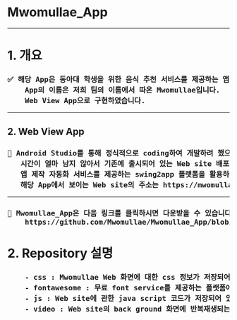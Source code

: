<h1>Mwomullae_App</h1>  
<hr>
<h1>1. 개요</h1>
<h3><pre>
✅ 해당 App은 동아대 학생을 위한 음식 추천 서비스를 제공하는 앱입니다.
    App의 이름은 저희 팀의 이름에서 따온 Mwomullae입니다.
    Web View App으로 구현하였습니다.
</pre></h3>

<hr>

<h2>2. Web View App</h2>
<h3><pre>
🍩 Android Studio를 통해 정식적으로 coding하여 개발하려 했으나, 프로젝트 평가 종료일까지
   시간이 얼마 남지 않아서 기존에 출시되어 있는 Web site 배포 service를 제공하는 플랫폼인 netlify와
   앱 제작 자동화 서비스를 제공하는 swing2app 플랫폼을 활용하여 App을 제작했습니다.
   해당 App에서 보이는 Web site의 주소는 https://mwomullae.netlify.app 입니다.
</pre></h3>

<hr>

<h3><pre>
🍔 Mwomullae_App은 다음 링크를 클릭하시면 다운받을 수 있습니다.
    https://github.com/Mwomullae/Mwomullae_App/blob/19a433ea2a314270f981d165bf1a27585d6a24d8/Mwomullae-0_3_debug.apk
</pre></h3>

<h1>2. Repository 설명</h1>
<h3><pre>
    - css : Mwomullae Web 화면에 대한 css 정보가 저장되어 있다.
    - fontawesome : 무료 font service를 제공하는 플랫폼에서 다운받은 font에 관한 css 파일 및 정보들이 저장되어 있다.
    - js : Web site에 관한 java script 코드가 저장되어 있다.
    - video : Web site의 back ground 화면에 반복재생되는 동영상이 저장되어 있다.
</pre></h3>
                        



